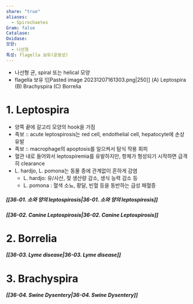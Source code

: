 ```yaml
---
share: "true"
aliases:
  - Spirochaetes
Gram: false
Catalase: 
Oxidase: 
모양:
  - 나선형
특성: flagella 보유(운동성)
---
```


- 나선형 균, spiral 또는 helical 모양
- flagella 보유
![[Pasted image 20231207161303.png|250]]
(A) Leptospira (B) Brachyspira (C) Borrelia

# 1. Leptospira

- 양쪽 끝에 갈고리 모양의 hook을 가짐
- 족보 :: acute leptospirosis는 red cell, endothelial cell, hepatocyte에 손상 유발
- 족보 :: macrophage의 apoptosis를 일으켜서 탐식 작용 회피
- 혈관 내로 들어와서 leptospiremia를 유발하지만, 항체가 형성되기 시작하면 급격히 clearance
- L. hardjo, L. pomona는 동물 종에 관계없이 흔하게 감염
	- L. hardjo: 유/사산, 젖 생산량 감소, 생식 능력 감소 등
	- L. pomona : 혈색 소뇨, 황달, 빈혈 등을 동반하는 급성 패혈증

##### [[36-01. 소와 양의 leptospirosis|36-01. 소와 양의 leptospirosis]]

##### [[36-02. Canine Leptospirosis|36-02. Canine Leptospirosis]]

# 2. Borrelia

##### [[36-03. Lyme disease|36-03. Lyme disease]]

# 3. Brachyspira

##### [[36-04. Swine Dysentery|36-04. Swine Dysentery]]